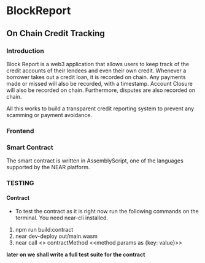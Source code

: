 # BlockReport
## On Chain Credit Tracking

### Introduction
Block Report is a web3 application that allows users to keep track of the credit accounts of their lendees and even their own credit. Whenever a borrower takes out a credit loan, it is recorded on chain. Any payments made or missed will also be recorded, with a timestamp. Account Closure will also be recorded on chain. Furthermore, disputes are also recorded on chain.

All this works to build a transparent credit reporting system to prevent any scamming or payment avoidance. 

### Frontend


### Smart Contract
The smart contract is written in AssemblyScript, one of the languages supported by the NEAR platform. 



[react]: https://reactjs.org/
[create-near-app]: https://github.com/near/create-near-app
[node.js]: https://nodejs.org/en/download/package-manager/
[jest]: https://jestjs.io/
[near accounts]: https://docs.near.org/docs/concepts/account
[near wallet]: https://wallet.testnet.near.org/
[near-cli]: https://github.com/near/near-cli
[gh-pages]: https://github.com/tschaub/gh-pages


### TESTING
#### Contract
- To test the contract as it is right now run the following commands on the terminal. You need near-cli installed. 
1. npm run build:contract
2. near dev-deploy out/main.wasm
3. near call <<dev-account-string>> contractMethod <<method params as {key: value}>>

**later on we shall write a full test suite for the contract**

